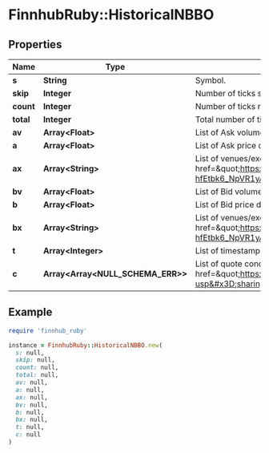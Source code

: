 # FinnhubRuby::HistoricalNBBO

## Properties

| Name | Type | Description | Notes |
| ---- | ---- | ----------- | ----- |
| **s** | **String** | Symbol. | [optional] |
| **skip** | **Integer** | Number of ticks skipped. | [optional] |
| **count** | **Integer** | Number of ticks returned. If &lt;code&gt;count&lt;/code&gt; &lt; &lt;code&gt;limit&lt;/code&gt;, all data for that date has been returned. | [optional] |
| **total** | **Integer** | Total number of ticks for that date. | [optional] |
| **av** | **Array&lt;Float&gt;** | List of Ask volume data. | [optional] |
| **a** | **Array&lt;Float&gt;** | List of Ask price data. | [optional] |
| **ax** | **Array&lt;String&gt;** | List of venues/exchanges - Ask price. A list of exchange codes can be found &lt;a target&#x3D;\&quot;_blank\&quot; href&#x3D;\&quot;https://docs.google.com/spreadsheets/d/1Tj53M1svmr-hfEtbk6_NpVR1yAyGLMaH6ByYU6CG0ZY/edit?usp&#x3D;sharing\&quot;,&gt;here&lt;/a&gt; | [optional] |
| **bv** | **Array&lt;Float&gt;** | List of Bid volume data. | [optional] |
| **b** | **Array&lt;Float&gt;** | List of Bid price data. | [optional] |
| **bx** | **Array&lt;String&gt;** | List of venues/exchanges - Bid price. A list of exchange codes can be found &lt;a target&#x3D;\&quot;_blank\&quot; href&#x3D;\&quot;https://docs.google.com/spreadsheets/d/1Tj53M1svmr-hfEtbk6_NpVR1yAyGLMaH6ByYU6CG0ZY/edit?usp&#x3D;sharing\&quot;,&gt;here&lt;/a&gt; | [optional] |
| **t** | **Array&lt;Integer&gt;** | List of timestamp in UNIX ms. | [optional] |
| **c** | **Array&lt;Array&lt;NULL_SCHEMA_ERR&gt;&gt;** | List of quote conditions. A comprehensive list of quote conditions code can be found &lt;a target&#x3D;\&quot;_blank\&quot; href&#x3D;\&quot;https://docs.google.com/spreadsheets/d/1iiA6e7Osdtai0oPMOUzgAIKXCsay89dFDmsegz6OpEg/edit?usp&#x3D;sharing\&quot;&gt;here&lt;/a&gt; | [optional] |

## Example

```ruby
require 'finnhub_ruby'

instance = FinnhubRuby::HistoricalNBBO.new(
  s: null,
  skip: null,
  count: null,
  total: null,
  av: null,
  a: null,
  ax: null,
  bv: null,
  b: null,
  bx: null,
  t: null,
  c: null
)
```

